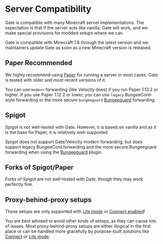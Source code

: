 # Server Compatibility

Gate is compatible with many Minecraft server implementations.
The expectation is that if the server acts like vanilla, Gate will work,
and we make special provisions for modded setups where we can.

Gate is compatible with Minecraft 1.8 through the latest version
and we maintainers update Gate as soon as a new Minecraft version is released.

## Paper <VPBadge>Recommended</VPBadge>

We highly recommend using [Paper](https://papermc.io/) for running a server in most cases.
Gate is tested with older and most recent versions of it.

You can use `modern` forwarding (like Velocity does) if you run Paper
1.13.2 or higher. If you use Paper 1.12.2 or lower, you can use `legacy` BungeeCord-style forwarding or the more secure `bungeeguard` [Bungeeguard](https://www.spigotmc.org/resources/bungeeguard.79601/) forwarding.

## Spigot

Spigot is not well-tested with Gate.
However, it is based on vanilla and as it is the base for Paper, it is relatively well-supported.

Spigot does not support Gate/Velocity modern forwarding, but does support legacy BungeeCord forwarding and the more secure Bungeeguard forwarding when using the [Bungeeguard](https://www.spigotmc.org/resources/bungeeguard.79601/) plugin.

## Forks of Spigot/Paper

Forks of Spigot are not well-tested with Gate, though they may work perfectly fine.

## Proxy-behind-proxy setups

These setups are only supported with [Lite mode](lite#proxy-behind-proxy) or [Connect enabled](connect)!

You are best advised to avoid other kinds of setups, as they can cause lots of issues.
Most proxy-behind-proxy setups are either illogical in the first place or can be handled more
gracefully by purpose-built solutions like [Connect](https://connect.minekube.com/) or [Lite mode](lite).

